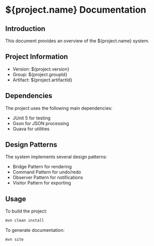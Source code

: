 # ${project.name} Documentation

## Introduction
This document provides an overview of the ${project.name} system.

## Project Information
- Version: ${project.version}
- Group: ${project.groupId}
- Artifact: ${project.artifactId}

## Dependencies
The project uses the following main dependencies:
- JUnit 5 for testing
- Gson for JSON processing
- Guava for utilities

## Design Patterns
The system implements several design patterns:
- Bridge Pattern for rendering
- Command Pattern for undo/redo
- Observer Pattern for notifications
- Visitor Pattern for exporting

## Usage
To build the project:
```bash
mvn clean install
```

To generate documentation:
```bash
mvn site
```
